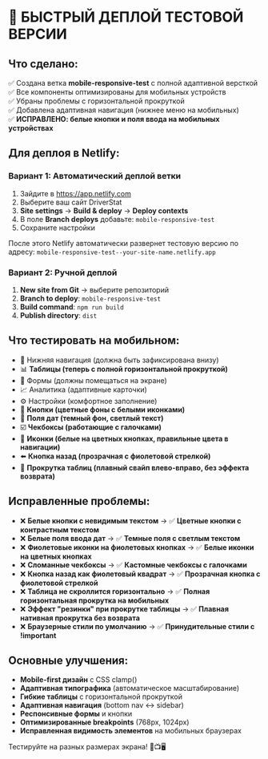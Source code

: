 # 🚀 БЫСТРЫЙ ДЕПЛОЙ ТЕСТОВОЙ ВЕРСИИ

## Что сделано:
✅ Создана ветка **mobile-responsive-test** с полной адаптивной версткой  
✅ Все компоненты оптимизированы для мобильных устройств  
✅ Убраны проблемы с горизонтальной прокруткой  
✅ Добавлена адаптивная навигация (нижнее меню на мобильных)  
✅ **ИСПРАВЛЕНО: белые кнопки и поля ввода на мобильных устройствах**

## Для деплоя в Netlify:

### Вариант 1: Автоматический деплой ветки
1. Зайдите в https://app.netlify.com
2. Выберите ваш сайт DriverStat  
3. **Site settings** → **Build & deploy** → **Deploy contexts**
4. В поле **Branch deploys** добавьте: `mobile-responsive-test`
5. Сохраните настройки

После этого Netlify автоматически развернет тестовую версию по адресу:
`mobile-responsive-test--your-site-name.netlify.app`

### Вариант 2: Ручной деплой
1. **New site from Git** → выберите репозиторий
2. **Branch to deploy**: `mobile-responsive-test`
3. **Build command**: `npm run build`  
4. **Publish directory**: `dist`

## Что тестировать на мобильном:
- 📱 Нижняя навигация (должна быть зафиксирована внизу)
- 📊 **Таблицы (теперь с полной горизонтальной прокруткой)**
- 📝 Формы (должны помещаться на экране)
- 📈 Аналитика (адаптивные карточки)
- ⚙️ Настройки (комфортное заполнение)
- 🔘 **Кнопки (цветные фоны с белыми иконками)**
- 📅 **Поля дат (темный фон, светлый текст)**
- ☑️ **Чекбоксы (работающие с галочками)**
- 🎨 **Иконки (белые на цветных кнопках, правильные цвета в навигации)**
- ⬅️ **Кнопка назад (прозрачная с фиолетовой стрелкой)**
- 📜 **Прокрутка таблиц (плавный свайп влево-вправо, без эффекта возврата)**

## Исправленные проблемы:
- ❌ **Белые кнопки с невидимым текстом** → ✅ **Цветные кнопки с контрастным текстом**
- ❌ **Белые поля ввода дат** → ✅ **Темные поля с светлым текстом**
- ❌ **Фиолетовые иконки на фиолетовых кнопках** → ✅ **Белые иконки на цветных кнопках**
- ❌ **Сломанные чекбоксы** → ✅ **Кастомные чекбоксы с галочками**
- ❌ **Кнопка назад как фиолетовый квадрат** → ✅ **Прозрачная кнопка с фиолетовой стрелкой**
- ❌ **Таблица не скроллится горизонтально** → ✅ **Полная горизонтальная прокрутка на мобильных**
- ❌ **Эффект "резинки" при прокрутке таблицы** → ✅ **Плавная нативная прокрутка без возврата**
- ❌ **Браузерные стили по умолчанию** → ✅ **Принудительные стили с !important**

## Основные улучшения:
- **Mobile-first дизайн** с CSS clamp()
- **Адаптивная типографика** (автоматическое масштабирование)
- **Гибкие таблицы** с горизонтальной прокруткой
- **Адаптивная навигация** (bottom nav ↔ sidebar)
- **Респонсивные формы** и кнопки
- **Оптимизированные breakpoints** (768px, 1024px)
- **Исправленная видимость элементов** на мобильных браузерах

Тестируйте на разных размерах экрана! 📱📺🖥️

